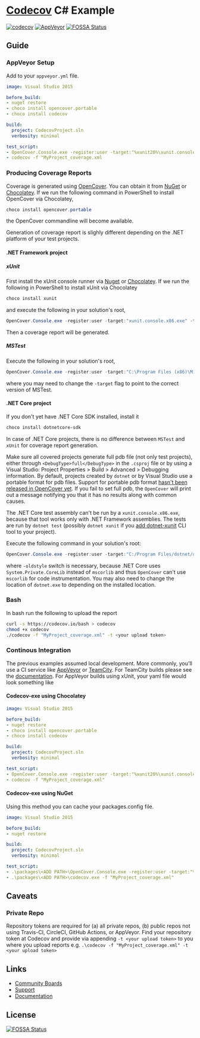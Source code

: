 # [Codecov](https://codecov.io) C# Example

[![codecov](https://codecov.io/gh/codecov/example-csharp/branch/master/graph/badge.svg)](https://codecov.io/gh/codecov/example-csharp)
[![AppVeyor](https://img.shields.io/appveyor/ci/stevepeak/example-csharp.svg)](https://ci.appveyor.com/project/stevepeak/example-csharp/branch/master)
[![FOSSA Status](https://app.fossa.com/api/projects/git%2Bgithub.com%2Fcodecov%2Fexample-csharp.svg?type=shield)](https://app.fossa.com/projects/git%2Bgithub.com%2Fcodecov%2Fexample-csharp?ref=badge_shield)

## Guide
### AppVeyor Setup
Add to your `appveyor.yml` file.
```yml
image: Visual Studio 2015

before_build:
- nuget restore
- choco install opencover.portable
- choco install codecov

build:
  project: CodecovProject.sln
  verbosity: minimal

test_script:
- OpenCover.Console.exe -register:user -target:"%xunit20%\xunit.console.x86.exe" -targetargs:".\MyUnitTests\bin\Debug\MyUnitTests.dll -noshadow" -filter:"+[UnitTestTargetProject*]* -[MyUnitTests*]*" -output:".\MyProject_coverage.xml"
- codecov -f "MyProject_coverage.xml
```
### Producing Coverage Reports
Coverage is generated using [OpenCover](https://github.com/OpenCover/opencover). You can obtain it from [NuGet](https://www.nuget.org/packages/opencover) or [Chocolatey](https://chocolatey.org/packages/opencover.portable). If we run the following command in PowerShell to install OpenCover via Chocolatey, 

```powershell
choco install opencover.portable
```

the OpenCover commandline will become available.

Generation of coverage report is slighly different depending on the .NET platform of your test projects.

#### .NET Framework project

##### xUnit

First install the xUnit console runner via [Nuget](https://www.nuget.org/packages/xunit.runner.console/2.3.0-beta1-build3642) or [Chocolatey](https://chocolatey.org/packages/XUnit). If we run the following in PowerShell to install xUnit via Chocolatey

```powershell
choco install xunit
```

and execute the following in your solution's root,

```powershell
OpenCover.Console.exe -register:user -target:"xunit.console.x86.exe" -targetargs:".\MyUnitTests\bin\Debug\MyUnitTests.dll -noshadow" -filter:"+[UnitTestTargetProject*]* -[MyUnitTests*]*" -output:".\MyProject_coverage.xml"
```

Then a coverage report will be generated.

##### MSTest

Execute the following in your solution's root,

```powershell
OpenCover.Console.exe -register:user -target:"C:\Program Files (x86)\Microsoft Visual Studio 14.0\Common7\IDE\MSTest.exe" -targetargs:"/testcontainer:"".\MyUnitTests\bin\Debug\MyUnitTests.dll" -filter:"+[UnitTestTargetProject*]* -[MyUnitTests*]*" -output:".\MyProject_coverage.xml"
```

where you may need to change the `-target` flag to point to the correct version of MSTest.


#### .NET Core project

If you don't yet have .NET Core SDK installed, install it

```powershell
choco install dotnetcore-sdk
```

In case of .NET Core projects, there is no difference between `MSTest` and `xUnit` for coverage report generation.

Make sure all covered projects generate full pdb file (not only test projects), either through `<DebugType>full</DebugType>` in the `.csproj` file or by using a Visual Studio: Project Properties > Build > Advanced > Debugging information. By default, projects created by `dotnet` or by Visual Studio use a portable format for pdb files. Support for portable pdb format [hasn't been released in OpenCover yet](https://github.com/OpenCover/opencover/issues/610). If you fail to set full pdb, the `OpenCover` will print out a message notifying you that it has no results along with common causes.

The .NET Core test assembly can't be run by a `xunit.console.x86.exe`, because that tool works only with .NET Framework assemblies. The tests are run by `dotnet test` (possibly `dotnet xunit` if you [add dotnet-xunit](https://xunit.github.io/docs/getting-started-dotnet-core.html#create-project) CLI tool to your project).

Execute the following command in your solution's root:

```powershell
OpenCover.Console.exe -register:user -target:"C:/Program Files/dotnet/dotnet.exe" -targetargs:test -filter:"+[UnitTestTargetProject*]* -[MyUnitTests*]*" -output:".\MyProject_coverage.xml" -oldstyle
```

where `-oldstyle` switch is necessary, because .NET Core uses `System.Private.CoreLib` instead of `mscorlib` and thus `OpenCover` can't use  `mscorlib` for code instrumentation. You may also need to change the location of `dotnet.exe` to depending on the installed location.

### Bash
In bash run the following to upload the report

```bash
curl -s https://codecov.io/bash > codecov
chmod +x codecov
./codecov -f "MyProject_coverage.xml" -t <your upload token>
```

### Continous Integration

The previous examples assumed local development. More commonly, you'll use a CI service like [AppVeyor](https://www.appveyor.com/) or [TeamCity](https://www.jetbrains.com/teamcity/). For TeamCity builds please see the [documentation](https://github.com/codecov/codecov-exe#teamcity). For AppVeyor builds using xUnit, your yaml file would look something like

#### Codecov-exe using Chocolatey

```yaml
image: Visual Studio 2015

before_build:
- nuget restore
- choco install opencover.portable
- choco install codecov

build:
  project: CodecovProject.sln
  verbosity: minimal

test_script:
- OpenCover.Console.exe -register:user -target:"%xunit20%\xunit.console.x86.exe" -targetargs:".\MyUnitTests\bin\Debug\MyUnitTests.dll -noshadow" -filter:"+[UnitTestTargetProject*]* -[MyUnitTests*]*" -output:".\MyProject_coverage.xml"
- codecov -f "MyProject_coverage.xml"
```

#### Codecov-exe using NuGet

Using this method you can cache your packages.config file.

```yaml
image: Visual Studio 2015

before_build:
- nuget restore

build:
  project: CodecovProject.sln
  verbosity: minimal

test_script:
- .\packages\<ADD PATH>\OpenCover.Console.exe -register:user -target:"%xunit20%\xunit.console.x86.exe" -targetargs:".\MyUnitTests\bin\Debug\MyUnitTests.dll -noshadow" -filter:"+[UnitTestTargetProject*]* -[MyUnitTests*]*" -output:".\MyProject_coverage.xml"
- .\packages\<ADD PATH>\codecov.exe -f "MyProject_coverage.xml"
```

## Caveats
### Private Repo
Repository tokens are required for (a) all private repos, (b) public repos not using Travis-CI, CircleCI, GitHub Actions, or AppVeyor. Find your repository token at Codecov and provide via appending `-t <your upload token>` to you where you upload reports e.g. `.\codecov -f "MyProject_coverage.xml" -t <your upload token>`

## Links
- [Community Boards](https://community.codecov.io)
- [Support](https://codecov.io/support)
- [Documentation](https://docs.codecov.io)


## License
[![FOSSA Status](https://app.fossa.com/api/projects/git%2Bgithub.com%2Fcodecov%2Fexample-csharp.svg?type=large)](https://app.fossa.com/projects/git%2Bgithub.com%2Fcodecov%2Fexample-csharp?ref=badge_large)
